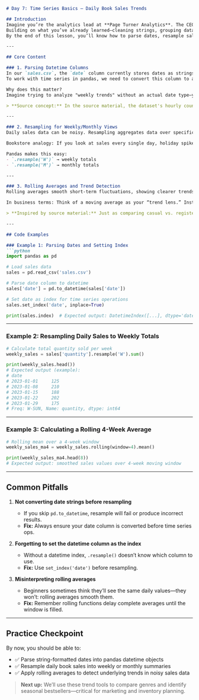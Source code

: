 ```markdown
# Day 7: Time Series Basics – Daily Book Sales Trends

## Introduction
Imagine you’re the analytics lead at **Page Turner Analytics**. The CEO wants to know how book sales are trending over time—are weekends better than weekdays, do certain months always outperform others, and how stable are sales week-to-week?  
Building on what you’ve already learned—cleaning strings, grouping data, calculating summaries—we’ll add something new: **time series analysis**.  
By the end of this lesson, you’ll know how to parse dates, resample sales data into weekly and monthly totals, and calculate rolling averages to spot trends at a glance.

---

## Core Content

### 1. Parsing Datetime Columns
In our `sales.csv`, the `date` column currently stores dates as strings.  
To work with time series in pandas, we need to convert this column to a **datetime** object and set it as our index.

Why does this matter?  
Imagine trying to analyze "weekly trends" without an actual date type—you’d be stuck doing messy string slicing instead of using pandas’ powerful time tools.

> **Source concept:** In the source material, the dataset's hourly counts become more meaningful when indexed by time—same idea here, but with daily sales.

---

### 2. Resampling for Weekly/Monthly Views
Daily sales data can be noisy. Resampling aggregates data over specific time periods, like weeks or months, to reveal bigger patterns.

Bookstore analogy: If you look at sales every single day, holiday spikes can distract you. But grouping by month brings out seasonality patterns, like summer dips or December booms.

Pandas makes this easy:  
- `.resample('W')` → weekly totals  
- `.resample('M')` → monthly totals

---

### 3. Rolling Averages and Trend Detection
Rolling averages smooth short-term fluctuations, showing clearer trends.

In business terms: Think of a moving average as your “trend lens.” Instead of reacting to one day’s bad sales, you see whether the broader trend is up, down, or steady.

> **Inspired by source material:** Just as comparing casual vs. registered user counts helped spot subtle patterns, rolling averages help you notice small but meaningful changes in book sales.

---

## Code Examples

### Example 1: Parsing Dates and Setting Index
```python
import pandas as pd

# Load sales data
sales = pd.read_csv('sales.csv')

# Parse date column to datetime
sales['date'] = pd.to_datetime(sales['date'])

# Set date as index for time series operations
sales.set_index('date', inplace=True)

print(sales.index)  # Expected output: DatetimeIndex([...], dtype='datetime64[ns]', freq=None)
```

---

### Example 2: Resampling Daily Sales to Weekly Totals
```python
# Calculate total quantity sold per week
weekly_sales = sales['quantity'].resample('W').sum()

print(weekly_sales.head())
# Expected output (example):
# date
# 2023-01-01     125
# 2023-01-08     210
# 2023-01-15     188
# 2023-01-22     202
# 2023-01-29     175
# Freq: W-SUN, Name: quantity, dtype: int64
```

---

### Example 3: Calculating a Rolling 4-Week Average
```python
# Rolling mean over a 4-week window
weekly_sales_ma4 = weekly_sales.rolling(window=4).mean()

print(weekly_sales_ma4.head(8))
# Expected output: smoothed sales values over 4-week moving window
```

---

## Common Pitfalls

1. **Not converting date strings before resampling**  
   - If you skip `pd.to_datetime`, resample will fail or produce incorrect results.
   - **Fix:** Always ensure your date column is converted before time series ops.

2. **Forgetting to set the datetime column as the index**  
   - Without a datetime index, `.resample()` doesn’t know which column to use.
   - **Fix:** Use `set_index('date')` before resampling.

3. **Misinterpreting rolling averages**  
   - Beginners sometimes think they’ll see the same daily values—they won’t: rolling averages smooth them.
   - **Fix:** Remember rolling functions delay complete averages until the window is filled.

---

## Practice Checkpoint

By now, you should be able to:

- ✅ Parse string-formatted dates into pandas datetime objects  
- ✅ Resample daily book sales into weekly or monthly summaries  
- ✅ Apply rolling averages to detect underlying trends in noisy sales data  

> **Next up:** We’ll use these trend tools to compare genres and identify seasonal bestsellers—critical for marketing and inventory planning.
```